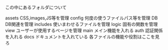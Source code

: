 この中にあるフォルダについて

assets
  CSS,images,JS等を管理
config
  何度の使うファイルパス等を管理
DB
  DB関連を管理
includes
  使いまわせるファイルを管理
logic
  固有の関数を管理
view
  ユーザーが使用するページを管理
  main
    メイン機能を入れる
  auth
    認証関係を入れる
docs
  ドキュメントを入れている
  各ファイルの機能や役割はここを見ろ